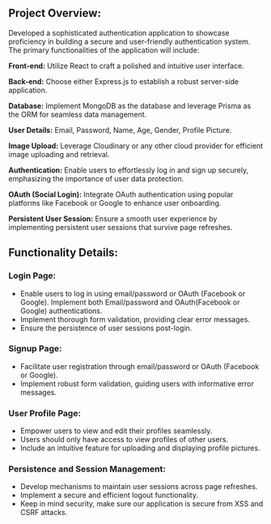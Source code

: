 
## **Project Overview:**

Developed a sophisticated authentication application to showcase proficiency in building a secure and user-friendly authentication system. The primary functionalities of the application will include:

**Front-end:** Utilize React to craft a polished and intuitive user interface.

**Back-end:** Choose either Express.js  to establish a robust server-side application.

**Database:** Implement MongoDB as the database and leverage Prisma as the ORM for seamless data management.

**User Details:** Email, Password, Name, Age, Gender, Profile Picture.

**Image Upload:** Leverage Cloudinary or any other cloud provider for efficient image uploading and retrieval.

**Authentication:** Enable users to effortlessly log in and sign up securely, emphasizing the importance of user data protection.

**OAuth (Social Login):** Integrate OAuth authentication using popular platforms like Facebook or Google to enhance user onboarding.

**Persistent User Session:** Ensure a smooth user experience by implementing persistent user sessions that survive page refreshes.

## **Functionality Details:**

### **Login Page:**

- Enable users to log in using email/password or OAuth (Facebook or Google). Implement both Email/password and OAuth(Facebook or Google) authentications.
- Implement thorough form validation, providing clear error messages.
- Ensure the persistence of user sessions post-login.

### **Signup Page:**

- Facilitate user registration through email/password or OAuth (Facebook or Google).
- Implement robust form validation, guiding users with informative error messages.

### **User Profile Page:**

- Empower users to view and edit their profiles seamlessly.
- Users should only have access to view profiles of other users.
- Include an intuitive feature for uploading and displaying profile pictures.

### Persistence and Session Management:

- Develop mechanisms to maintain user sessions across page refreshes.
- Implement a secure and efficient logout functionality.
- Keep in mind security, make sure our application is secure from XSS and CSRF attacks.
